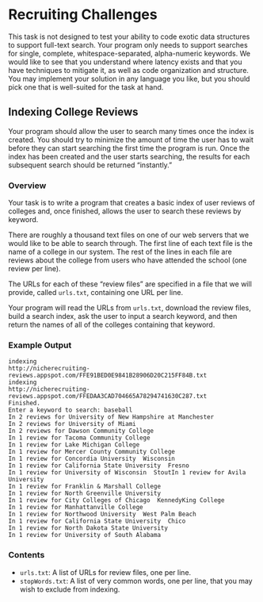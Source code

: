 # Recruiting Challenges

This task is not designed to test your ability to code exotic data structures to support full-text search. Your program only needs to support searches for single, complete, whitespace-separated, alpha-numeric keywords. We would like to see that you understand where latency exists and that you have techniques to mitigate it, as well as code organization and structure. You may implement your solution in any language you like, but you should pick one that is well-suited for the task at hand.

## Indexing College Reviews

Your program should allow the user to search many times once the index is created. You should try to minimize the amount of time the user has to wait before they can start searching the first time the program is run. Once the index has been created and the user starts searching, the results for each subsequent search should be returned “instantly.”

### Overview

Your task is to write a program that creates a basic index of user reviews of colleges and, once finished, allows the user to search these reviews by keyword.

There are roughly a thousand text files on one of our web servers that we would like to be able to search through. The first line of each text file is the name of a college in our system. The rest of the lines in each file are reviews about the college from users who have attended the school (one review per line).

The URLs for each of these “review files” are specified in a file that we will provide, called `urls.txt`, containing one URL per line.

Your program will read the URLs from `urls.txt`, download the review files, build a search index, ask the user to input a search keyword, and then return the names of all of the colleges containing that keyword.

### Example Output

```
indexing
http://niche­recruiting­reviews.appspot.com/FFE91BED0E9841B28906D20C215FF84B.txt
indexing
http://niche­recruiting­reviews.appspot.com/FFEDAA3CAD704665A78294741630C287.txt
Finished.
Enter a keyword to search: baseball
In 2 reviews for University of New Hampshire at Manchester
In 2 reviews for University of Miami
In 2 reviews for Dawson Community College
In 1 review for Tacoma Community College
In 1 review for Lake Michigan College
In 1 review for Mercer County Community College
In 1 review for Concordia University ­ Wisconsin
In 1 review for California State University ­ Fresno
In 1 review for University of Wisconsin ­ StoutIn 1 review for Avila University
In 1 review for Franklin & Marshall College
In 1 review for North Greenville University
In 1 review for City Colleges of Chicago ­ Kennedy­King College
In 1 review for Manhattanville College
In 1 review for Northwood University ­ West Palm Beach
In 1 review for California State University ­ Chico
In 1 review for North Dakota State University
In 1 review for University of South Alabama
```

### Contents

 * `urls.txt`: A list of URLs for review files, one per line.
 * `stopWords.txt`: A list of very common words, one per line, that you may wish to exclude from indexing.
